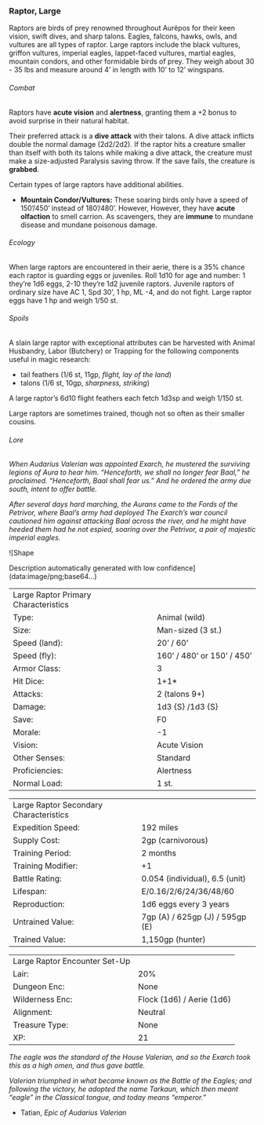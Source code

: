 ### Raptor, Large

Raptors are birds of prey renowned throughout Aurëpos for their keen vision, swift dives, and sharp talons. Eagles, falcons, hawks, owls, and vultures are all types of raptor. Large raptors include the black vultures, griffon vultures, imperial eagles, lappet-faced vultures, martial eagles, mountain condors, and other formidable birds of prey. They weigh about 30 - 35 lbs and measure around 4’ in length with 10’ to 12’ wingspans.

###### Combat

Raptors have **acute vision** and **alertness**, granting them a +2 bonus to avoid surprise in their natural habitat.

Their preferred attack is a **dive attack** with their talons. A dive attack inflicts double the normal damage (2d2/2d2). If the raptor hits a creature smaller than itself with both its talons while making a dive attack, the creature must make a size-adjusted Paralysis saving throw. If the save fails, the creature is **grabbed**.

Certain types of large raptors have additional abilities.

* **Mountain Condor/Vultures:** These soaring birds only have a speed of 150’/450’ instead of 180’/480’. However, However, they have **acute olfaction** to smell carrion. As scavengers, they are **immune** to mundane disease and mundane poisonous damage.

###### Ecology

When large raptors are encountered in their aerie, there is a 35% chance each raptor is guarding eggs or juveniles. Roll 1d10 for age and number: 1 they’re 1d6 eggs, 2-10 they’re 1d2 juvenile raptors. Juvenile raptors of ordinary size have AC 1, Spd 30’, 1 hp, ML -4, and do not fight. Large raptor eggs have 1 hp and weigh 1/50 st.

###### Spoils

A slain large raptor with exceptional attributes can be harvested with Animal Husbandry, Labor (Butchery) or Trapping for the following components useful in magic research:

* tail feathers (1/6 st, 11gp, *flight, lay of the land*)
* talons (1/6 st, 10gp, *sharpness, striking*)

A large raptor’s 6d10 flight feathers each fetch 1d3sp and weigh 1/150 st.

Large raptors are sometimes trained, though not so often as their smaller cousins.

###### Lore

*When Audarius Valerian was appointed Exarch, he mustered the surviving legions of Aura to hear him. “Henceforth, we shall no longer fear Baal,” he proclaimed. “Henceforth, Baal shall fear us.” And he ordered the army due south, intent to offer battle.*

*After several days hard marching, the Aurans came to the Fords of the Petrivor, where Baal’s army had deployed The Exarch’s war council cautioned him against attacking Baal across the river, and he might have heeded them had he not espied, soaring over the Petrivor, a pair of majestic imperial eagles.*

![Shape

Description automatically generated with low confidence](data:image/png;base64...)

|  |  |
| --- | --- |
| Large Raptor Primary Characteristics | |
| Type: | Animal (wild) |
| Size: | Man-sized (3 st.) |
| Speed (land): | 20’ / 60’ |
| Speed (fly): | 160’ / 480’ or 150’ / 450’ |
| Armor Class: | 3 |
| Hit Dice: | 1+1\* |
| Attacks: | 2 (talons 9+) |
| Damage: | 1d3 {S} /1d3 {S} |
| Save: | F0 |
| Morale: | -1 |
| Vision: | Acute Vision |
| Other Senses: | Standard |
| Proficiencies: | Alertness |
| Normal Load: | 1 st. |

|  |  |
| --- | --- |
| Large Raptor Secondary Characteristics | |
| Expedition Speed: | 192 miles |
| Supply Cost: | 2gp (carnivorous) |
| Training Period: | 2 months |
| Training Modifier: | +1 |
| Battle Rating: | 0.054 (individual), 6.5 (unit) |
| Lifespan: | E/0.16/2/6/24/36/48/60 |
| Reproduction: | 1d6 eggs every 3 years |
| Untrained Value: | 7gp (A) / 625gp (J) / 595gp (E) |
| Trained Value: | 1,150gp (hunter) |

|  |  |
| --- | --- |
| Large Raptor Encounter Set-Up | |
| Lair: | 20% |
| Dungeon Enc: | None |
| Wilderness Enc: | Flock (1d6) / Aerie (1d6) |
| Alignment: | Neutral |
| Treasure Type: | None |
| XP: | 21 |

*The eagle was the standard of the House Valerian, and so the Exarch took this as a high omen, and thus gave battle.*

*Valerian triumphed in what became known as the Battle of the Eagles; and following the victory, he adopted the name Tarkaun, which then meant “eagle” in the Classical tongue, and today means “emperor.”*

* Tatian, *Epic of Audarius Valerian*
